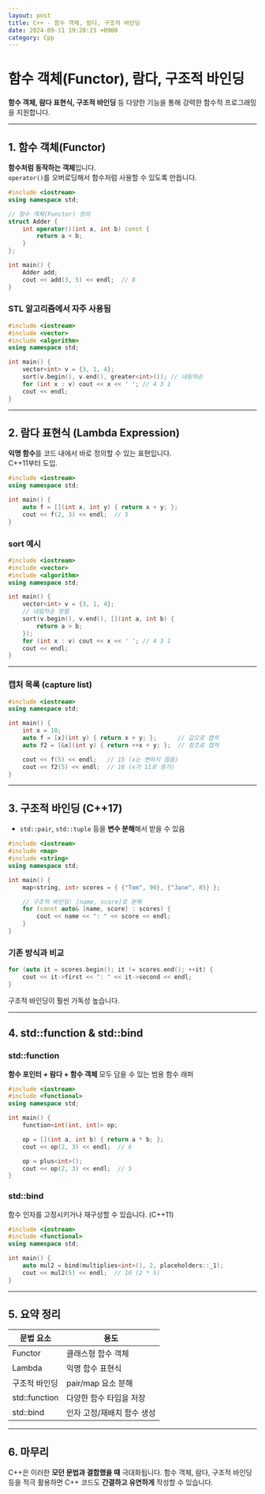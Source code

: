 ```yaml
---
layout: post
title: C++ - 함수 객체, 람다, 구조적 바인딩
date: 2024-09-11 19:20:23 +0900
category: Cpp
---
```

# 함수 객체(Functor), 람다, 구조적 바인딩

**함수 객체, 람다 표현식, 구조적 바인딩** 등 다양한 기능을 통해 강력한 함수적 프로그래밍을 지원합니다.

---

## 1. 함수 객체(Functor)

**함수처럼 동작하는 객체**입니다.  
`operator()`를 오버로딩해서 함수처럼 사용할 수 있도록 만듭니다.

```cpp
#include <iostream>
using namespace std; 

// 함수 객체(Functor) 정의
struct Adder {
    int operator()(int a, int b) const {
        return a + b;
    }
};

int main() {
    Adder add;
    cout << add(3, 5) << endl;  // 8
}
```

### STL 알고리즘에서 자주 사용됨

```cpp
#include <iostream>
#include <vector>
#include <algorithm>
using namespace std;

int main() {
    vector<int> v = {3, 1, 4};
    sort(v.begin(), v.end(), greater<int>()); // 내림차순
    for (int x : v) cout << x << ' '; // 4 3 1
    cout << endl;
}
```

---

## 2. 람다 표현식 (Lambda Expression)

**익명 함수**를 코드 내에서 바로 정의할 수 있는 표현입니다.  
C++11부터 도입.

```cpp
#include <iostream>
using namespace std;

int main() {
    auto f = [](int x, int y) { return x + y; };
    cout << f(2, 3) << endl;  // 5
}
```

### sort 예시

```cpp
#include <iostream>
#include <vector>
#include <algorithm>
using namespace std;

int main() {
    vector<int> v = {3, 1, 4};
    // 내림차순 정렬
    sort(v.begin(), v.end(), [](int a, int b) {
        return a > b;
    });
    for (int x : v) cout << x << ' '; // 4 3 1
    cout << endl;
}
```

---

### 캡처 목록 (capture list)

```cpp
#include <iostream>
using namespace std;

int main() {
    int x = 10;
    auto f = [x](int y) { return x + y; };      // 값으로 캡처
    auto f2 = [&x](int y) { return ++x + y; };  // 참조로 캡처

    cout << f(5) << endl;   // 15 (x는 변하지 않음)
    cout << f2(5) << endl;  // 16 (x가 11로 증가)
}
```

---

## 3. 구조적 바인딩 (C++17)

- `std::pair`, `std::tuple` 등을 **변수 분해**해서 받을 수 있음

```cpp
#include <iostream>
#include <map>
#include <string>
using namespace std;

int main() {
    map<string, int> scores = { {"Tom", 90}, {"Jane", 85} };

    // 구조적 바인딩: [name, score]로 분해
    for (const auto& [name, score] : scores) {
        cout << name << ": " << score << endl;
    }
}
```

### 기존 방식과 비교

```cpp
for (auto it = scores.begin(); it != scores.end(); ++it) {
    cout << it->first << ": " << it->second << endl;
}
```

구조적 바인딩이 훨씬 가독성 높습니다.

---

## 4. std::function & std::bind

### std::function

**함수 포인터 + 람다 + 함수 객체** 모두 담을 수 있는 범용 함수 래퍼

```cpp
#include <iostream>
#include <functional>
using namespace std;

int main() {
    function<int(int, int)> op;

    op = [](int a, int b) { return a * b; };
    cout << op(2, 3) << endl;  // 6

    op = plus<int>();
    cout << op(2, 3) << endl;  // 5
}
```

### std::bind

함수 인자를 고정시키거나 재구성할 수 있습니다. (C++11)

```cpp
#include <iostream>
#include <functional>
using namespace std;

int main() {
    auto mul2 = bind(multiplies<int>(), 2, placeholders::_1);
    cout << mul2(5) << endl;  // 10 (2 * 5)
}
```

---

## 5. 요약 정리

| 문법 요소         | 용도 |
|------------------|------|
| Functor           | 클래스형 함수 객체 |
| Lambda            | 익명 함수 표현식 |
| 구조적 바인딩     | pair/map 요소 분해 |
| std::function     | 다양한 함수 타입을 저장 |
| std::bind         | 인자 고정/재배치 함수 생성 |

---

## 6. 마무리

C++은 이러한 **모던 문법과 결합했을 때** 극대화됩니다. 함수 객체, 람다, 구조적 바인딩 등을 적극 활용하면 C++ 코드도 **간결하고 유연하게** 작성할 수 있습니다.